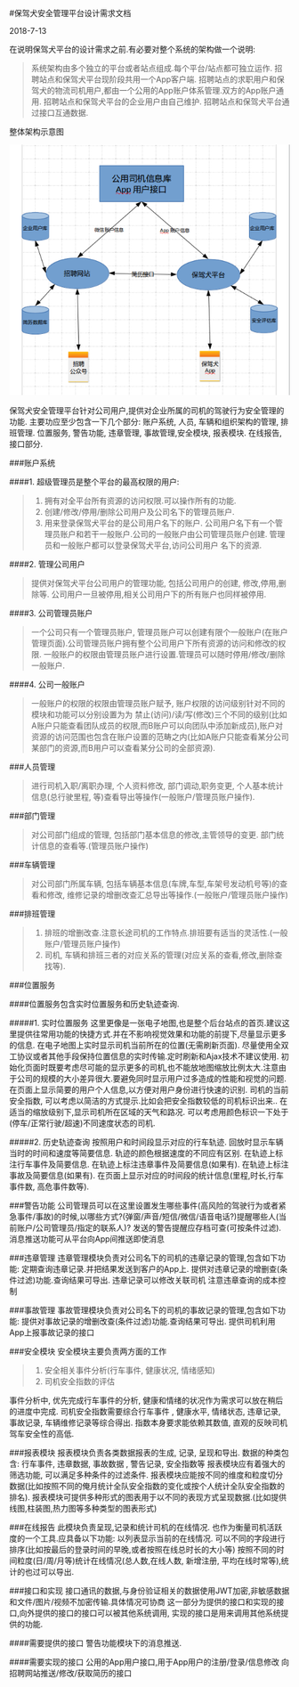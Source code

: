 #保驾犬安全管理平台设计需求文档

2018-7-13

在说明保驾犬平台的设计需求之前.有必要对整个系统的架构做一个说明:
>系统架构由多个独立的平台或者站点组成.每个平台/站点都可独立运作.
招聘站点和保驾犬平台现阶段共用一个App客户端.
招聘站点的求职用户和保驾犬的物流司机用户,都由一个公用的App账户体系管理.双方的App账户通用.
招聘站点和保驾犬平台的企业用户由自己维护.
招聘站点和保驾犬平台通过接口互通数据.

整体架构示意图

![整体架构示意图](image/架构示意图.png)

保驾犬安全管理平台针对公司用户,提供对企业所属的司机的驾驶行为安全管理的功能. 主要功应至少包含一下几个部分: 账户系统, 人员, 车辆和组织架构的管理, 排班管理. 位置服务, 警告功能, 违章管理, 事故管理,安全模块, 报表模块.  在线报告, 接口部分.


###账户系统

####1. 超级管理员是整个平台的最高权限的用户:

>1. 拥有对全平台所有资源的访问权限.可以操作所有的功能.
>2. 创建/修改/停用/删除公司用户及公司名下的管理员账户.
>3. 用来登录保驾犬平台的是公司用户名下的账户.  公司用户名下有一个管理员账户和若干一般账户.公司的一般账户由公司管理员账户创建. 管理员和一般账户都可以登录保驾犬平台,访问公司用户 名下的资源.

####2. 管理公司用户
> 提供对保驾犬平台公司用户的管理功能, 包括公司用户的创建, 修改,停用,删除等. 公司用户一旦被停用,相关公司用户下的所有账户也同样被停用.

####3. 公司管理员账户
> 一个公司只有一个管理员账户, 管理员账户可以创建有限个一般账户(在账户管理页面).公司管理员账户拥有整个公司用户下所有资源的访问和修改的权限. 一般账户的权限由管理员账户进行设置.管理员可以随时停用/修改/删除一般账户.

####4. 公司一般账户
>一般账户的权限的权限由管理员账户赋予, 账户权限的访问级别针对不同的模块和功能可以分别设置为为 禁止(访问)/读/写(修改)三个不同的级别(比如A账户只能查看团队成员的权限,而B账户可以向团队中添加新成员),账户对资源的访问范围也包含在账户设置的范畴之内(比如A账户只能查看某分公司某部门的资源,而B用户可以查看某分公司的全部资源).

###人员管理
>进行司机入职/离职办理, 个人资料修改, 部门调动,职务变更,  个人基本统计信息(总行驶里程, 等)查看导出等操作(一般账户/管理员账户操作).

###部门管理
>对公司部门组成的管理, 包括部门基本信息的修改,主管领导的变更. 部门统计信息的查看等.(管理员账户操作)

###车辆管理
>对公司部门所属车辆, 包括车辆基本信息(车牌,车型,车架号发动机号等)的查看和修改,  维修记录的增删改查汇总导出等操作.(一般账户/管理员账户操作)

###排班管理

>1. 排班的增删改查.注意长途司机的工作特点.排班要有适当的灵活性.(一般账户/管理员账户操作)
>2. 司机, 车辆和排班三者的对应关系的管理(对应关系的查看,修改,删除查找等).

###位置服务

####位置服务包含实时位置服务和历史轨迹查询.

#####1. 实时位置服务
这里更像是一张电子地图,也是整个后台站点的首页.建议这里提供往常用功能的快捷方式.并在不影响视觉效果和功能的前提下,尽量显示更多的信息.
在电子地图上实时显示司机当前所在的位置(无需刷新页面). 尽量使用全双工协议或者其他手段保持位置信息的实时传输.定时刷新和Ajax技术不建议使用. 
初始化页面时既要考虑尽可能的显示更多的司机,也不能放地图缩放比例太大.注意由于公司的规模的大小差异很大.要避免同时显示用户过多造成的性能和视觉的问题.
在页面上显示简要的用户个人信息,以方便对用户身份进行快速的识别.
司机的当前安全指数, 可以考虑以简洁的方式提示.比如会把安全指数较低的司机标识出来..
在适当的缩放级别下,显示司机所在区域的天气和路况.
可以考虑用颜色标识一下处于(停车/正常行驶/超速)不同速度状态的司机.

#####2. 历史轨迹查询
按照用户和时间段显示对应的行车轨迹.
回放时显示车辆当时的时间和速度等简要信息.
轨迹的颜色根据速度的不同应有区别.
在轨迹上标注行车事件及简要信息.
在轨迹上标注违章事件及简要信息(如果有).
在轨迹上标注事故及简要信息(如果有).
在页面上显示对应的时间段的统计信息(里程,时长,行车事件数, 高危事件数等).

###警告功能
公司管理员可以在这里设置发生哪些事件(高风险的驾驶行为或者紧急事件/事故)的时候,以哪些方式?(弹窗/声音/短信/微信/语音电话?)提醒哪些人(当前账户/公司管理员/指定的联系人)? 
发送的警告提醒应存档可查(可按条件过滤).	
消息推送功能可从平台向App间推送即使消息

###违章管理
违章管理模块负责对公司名下的司机的违章记录的管理,包含如下功能:
定期查询违章记录.并把结果发送到客户的App上.
提供对违章记录的增删查(条件过滤)功能.查询结果可导出.
违章记录可以修改关联司机
注意违章查询的成本控制

###事故管理
事故管理模块负责对公司名下的司机的事故记录的管理,包含如下功能:
提供对事故记录的增删改查(条件过滤)功能.查询结果可导出.
提供司机利用App上报事故记录的接口

###安全模块
安全模块主要负责两方面的工作

>1. 安全相关事件分析(行车事件, 健康状况, 情绪感知)
>2. 司机安全指数的评估

事件分析中, 优先完成行车事件的分析,  健康和情绪的状况作为需求可以放在稍后的进度中完成.
司机安全指数需要综合行车事件 , 健康水平, 情绪状态, 违章记录, 事故记录, 车辆维修记录等综合得出. 指数本身要求能依赖其数值, 直观的反映司机驾车安全性的高低.

###报表模块
报表模块负责各类数据报表的生成, 记录, 呈现和导出. 数据的种类包含:  行车事件, 违章数据, 事故数据 , 警告记录, 安全指数等
报表模块应有着强大的筛选功能, 可以满足多种条件的过滤条件.
报表模块应能按不同的维度和粒度切分数据(比如按照不同的俺月统计全队安全指数的变化或按个人统计全队安全指数的排名).
报表模块可提供多种形式的图表用于以不同的表现方式呈现数据.(比如提供线图,柱装图,热力图等多种类型的图表形式)

###在线报告
此模块负责呈现,记录和统计司机的在线情况. 也作为衡量司机活跃度的一个工具.应具备以下功能:
以列表显示当前的在线情况. 可以不同的字段进行排序(比如按最后的登录时间的早晚,或者按照在线总时长的大小等)
按照不同的时间粒度(日/周/月等)统计在线情况(总人数,在线人数,  新增注册, 平均在线时常等),统计的也过可以导出.

###接口和实现
接口通讯的数据,与身份验证相关的数据使用JWT加密,非敏感数据和文件/图片/视频不加密传输.具体情况可协商
这一部分为提供的接口和实现的接口,向外提供的接口的接口可以被其他系统调用, 实现的接口是用来调用其他系统提供的功能.
	
####需要提供的接口	
警告功能模块下的消息推送.

####需要实现的接口
公用的App用户接口,用于App用户的注册/登录/信息修改
向招聘网站推送/修改/获取简历的接口	
